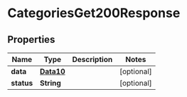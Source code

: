 

# CategoriesGet200Response


## Properties

Name | Type | Description | Notes
------------ | ------------- | ------------- | -------------
**data** | [**Data10**](Data10.md) |  |  [optional]
**status** | **String** |  |  [optional]



